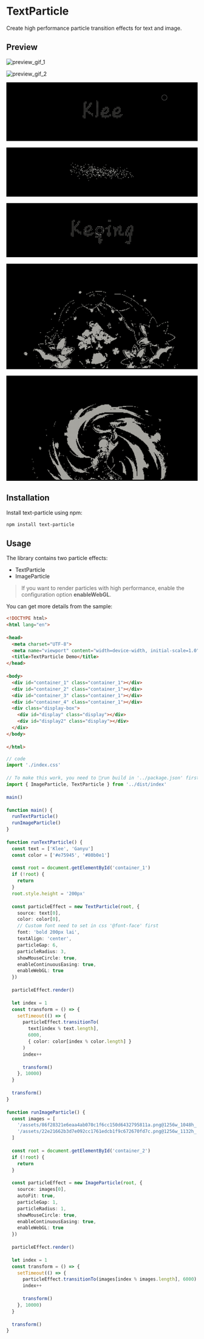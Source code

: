 # TextParticle

Create high performance particle transition effects for text and image.

## Preview

![preview_gif_1](https://github.com/TinyCricetus/text-particle/blob/main/preview/preview_1.gif)

![preview_gif_2](https://github.com/TinyCricetus/text-particle/blob/main/preview/preview_2.gif)

![preview_1](https://github.com/TinyCricetus/text-particle/blob/main/preview/image_1.png)

![preview_2](https://github.com/TinyCricetus/text-particle/blob/main/preview/image_2.png)

![preview_3](https://github.com/TinyCricetus/text-particle/blob/main/preview/image_3.png)

![preview_4](https://github.com/TinyCricetus/text-particle/blob/main/preview/image_4.png)

![preview_5](https://github.com/TinyCricetus/text-particle/blob/main/preview/image_5.png)


## Installation

Install text-particle using npm:

```sh
npm install text-particle
```

## Usage

The library contains two particle effects:

- TextParticle
- ImageParticle

> If you want to render particles with high performance, enable the configuration option **enableWebGL**.


You can get more details from the sample:

```html
<!DOCTYPE html>
<html lang="en">

<head>
  <meta charset="UTF-8">
  <meta name="viewport" content="width=device-width, initial-scale=1.0">
  <title>TextParticle Demo</title>
</head>

<body>
  <div id="container_1" class="container_1"></div>
  <div id="container_2" class="container_1"></div>
  <div id="container_3" class="container_1"></div>
  <div id="container_4" class="container_1"></div>
  <div class="display-box">
    <div id="display" class="display"></div>
    <div id="display2" class="display"></div>
  </div>
</body>

</html>
```

```typescript
// code
import './index.css'

// To make this work, you need to 🧵run build in '../package.json' first
import { ImageParticle, TextParticle } from '../dist/index'

main()

function main() {
  runTextParticle()
  runImageParticle()
}

function runTextParticle() {
  const text = ['Klee', 'Ganyu']
  const color = ['#e75945', '#80b0e1']

  const root = document.getElementById('container_1')
  if (!root) {
    return
  }
  root.style.height = '200px'

  const particleEffect = new TextParticle(root, {
    source: text[0],
    color: color[0],
    // Custom font need to set in css '@font-face' first 
    font: 'bold 200px lai',
    textAlign: 'center',
    particleGap: 6,
    particleRadius: 3,
    showMouseCircle: true,
    enableContinuousEasing: true,
    enableWebGL: true
  })

  particleEffect.render()

  let index = 1
  const transform = () => {
    setTimeout(() => {
      particleEffect.transitionTo(
        text[index % text.length],
        6000,
        { color: color[index % color.length] }
      )
      index++

      transform()
    }, 10000)
  }

  transform()
}

function runImageParticle() {
  const images = [
    '/assets/86f28321e6eaa4ab070c1f6cc150d6432795811a.png@1256w_1048h_!web-article-pic.webp',
    '/assets/22e21662b3d7e092cc1761edcb1f9c672670fd7c.png@1256w_1132h_!web-article-pic.webp'
  ]

  const root = document.getElementById('container_2')
  if (!root) {
    return
  }

  const particleEffect = new ImageParticle(root, {
    source: images[0],
    autoFit: true,
    particleGap: 1,
    particleRadius: 1,
    showMouseCircle: true,
    enableContinuousEasing: true,
    enableWebGL: true
  })

  particleEffect.render()

  let index = 1
  const transform = () => {
    setTimeout(() => {
      particleEffect.transitionTo(images[index % images.length], 6000)
      index++

      transform()
    }, 10000)
  }

  transform()
}
```

